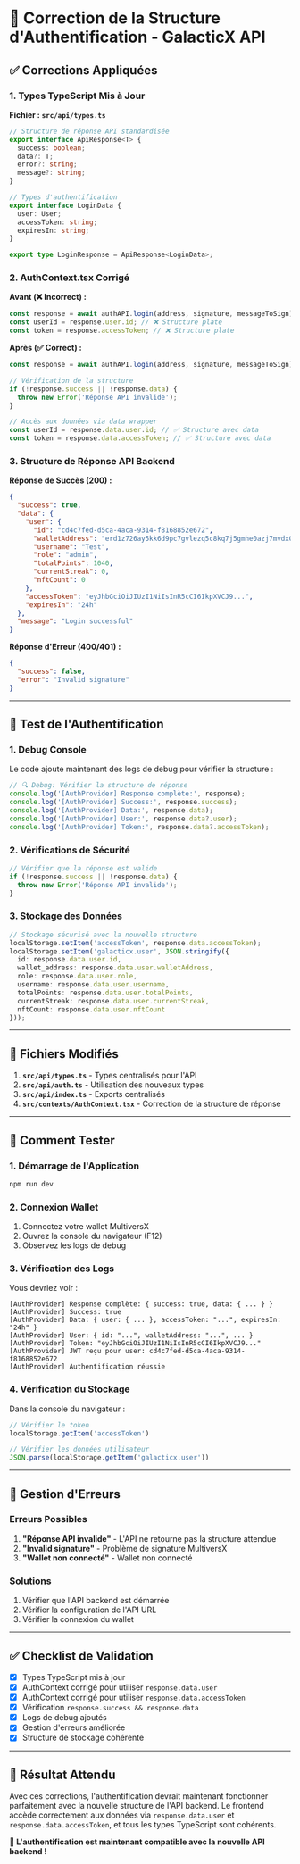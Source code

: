 # 🔐 Correction de la Structure d'Authentification - GalacticX API

## ✅ **Corrections Appliquées**

### 1. **Types TypeScript Mis à Jour**

**Fichier : `src/api/types.ts`**
```typescript
// Structure de réponse API standardisée
export interface ApiResponse<T> {
  success: boolean;
  data?: T;
  error?: string;
  message?: string;
}

// Types d'authentification
export interface LoginData {
  user: User;
  accessToken: string;
  expiresIn: string;
}

export type LoginResponse = ApiResponse<LoginData>;
```

### 2. **AuthContext.tsx Corrigé**

**Avant (❌ Incorrect) :**
```typescript
const response = await authAPI.login(address, signature, messageToSign);
const userId = response.user.id; // ❌ Structure plate
const token = response.accessToken; // ❌ Structure plate
```

**Après (✅ Correct) :**
```typescript
const response = await authAPI.login(address, signature, messageToSign);

// Vérification de la structure
if (!response.success || !response.data) {
  throw new Error('Réponse API invalide');
}

// Accès aux données via data wrapper
const userId = response.data.user.id; // ✅ Structure avec data
const token = response.data.accessToken; // ✅ Structure avec data
```

### 3. **Structure de Réponse API Backend**

**Réponse de Succès (200) :**
```json
{
  "success": true,
  "data": {
    "user": {
      "id": "cd4c7fed-d5ca-4aca-9314-f8168852e672",
      "walletAddress": "erd1z726ay5kk6d9pc7gvlezq5c8kq7j5gmhe0azj7mvdx0uzp29c7vq7qzsss",
      "username": "Test",
      "role": "admin",
      "totalPoints": 1040,
      "currentStreak": 0,
      "nftCount": 0
    },
    "accessToken": "eyJhbGciOiJIUzI1NiIsInR5cCI6IkpXVCJ9...",
    "expiresIn": "24h"
  },
  "message": "Login successful"
}
```

**Réponse d'Erreur (400/401) :**
```json
{
  "success": false,
  "error": "Invalid signature"
}
```

---

## 🧪 **Test de l'Authentification**

### **1. Debug Console**

Le code ajoute maintenant des logs de debug pour vérifier la structure :

```typescript
// 🔍 Debug: Vérifier la structure de réponse
console.log('[AuthProvider] Response complète:', response);
console.log('[AuthProvider] Success:', response.success);
console.log('[AuthProvider] Data:', response.data);
console.log('[AuthProvider] User:', response.data?.user);
console.log('[AuthProvider] Token:', response.data?.accessToken);
```

### **2. Vérifications de Sécurité**

```typescript
// Vérifier que la réponse est valide
if (!response.success || !response.data) {
  throw new Error('Réponse API invalide');
}
```

### **3. Stockage des Données**

```typescript
// Stockage sécurisé avec la nouvelle structure
localStorage.setItem('accessToken', response.data.accessToken);
localStorage.setItem('galacticx.user', JSON.stringify({
  id: response.data.user.id,
  wallet_address: response.data.user.walletAddress,
  role: response.data.user.role,
  username: response.data.user.username,
  totalPoints: response.data.user.totalPoints,
  currentStreak: response.data.user.currentStreak,
  nftCount: response.data.user.nftCount
}));
```

---

## 📁 **Fichiers Modifiés**

1. **`src/api/types.ts`** - Types centralisés pour l'API
2. **`src/api/auth.ts`** - Utilisation des nouveaux types
3. **`src/api/index.ts`** - Exports centralisés
4. **`src/contexts/AuthContext.tsx`** - Correction de la structure de réponse

---

## 🔧 **Comment Tester**

### **1. Démarrage de l'Application**

```bash
npm run dev
```

### **2. Connexion Wallet**

1. Connectez votre wallet MultiversX
2. Ouvrez la console du navigateur (F12)
3. Observez les logs de debug

### **3. Vérification des Logs**

Vous devriez voir :
```
[AuthProvider] Response complète: { success: true, data: { ... } }
[AuthProvider] Success: true
[AuthProvider] Data: { user: { ... }, accessToken: "...", expiresIn: "24h" }
[AuthProvider] User: { id: "...", walletAddress: "...", ... }
[AuthProvider] Token: "eyJhbGciOiJIUzI1NiIsInR5cCI6IkpXVCJ9..."
[AuthProvider] JWT reçu pour user: cd4c7fed-d5ca-4aca-9314-f8168852e672
[AuthProvider] Authentification réussie
```

### **4. Vérification du Stockage**

Dans la console du navigateur :
```javascript
// Vérifier le token
localStorage.getItem('accessToken')

// Vérifier les données utilisateur
JSON.parse(localStorage.getItem('galacticx.user'))
```

---

## 🚨 **Gestion d'Erreurs**

### **Erreurs Possibles**

1. **"Réponse API invalide"** - L'API ne retourne pas la structure attendue
2. **"Invalid signature"** - Problème de signature MultiversX
3. **"Wallet non connecté"** - Wallet non connecté

### **Solutions**

1. Vérifier que l'API backend est démarrée
2. Vérifier la configuration de l'API URL
3. Vérifier la connexion du wallet

---

## ✅ **Checklist de Validation**

- [x] Types TypeScript mis à jour
- [x] AuthContext corrigé pour utiliser `response.data.user`
- [x] AuthContext corrigé pour utiliser `response.data.accessToken`
- [x] Vérification `response.success && response.data`
- [x] Logs de debug ajoutés
- [x] Gestion d'erreurs améliorée
- [x] Structure de stockage cohérente

---

## 🎯 **Résultat Attendu**

Avec ces corrections, l'authentification devrait maintenant fonctionner parfaitement avec la nouvelle structure de l'API backend. Le frontend accède correctement aux données via `response.data.user` et `response.data.accessToken`, et tous les types TypeScript sont cohérents.

**🚀 L'authentification est maintenant compatible avec la nouvelle API backend !**
